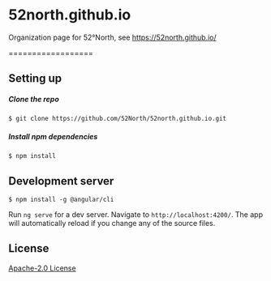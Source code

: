 52north.github.io
==================

Organization page for 52°North, see https://52north.github.io/

==================


## Setting up

##### Clone the repo

```
$ git clone https://github.com/52North/52north.github.io.git
```

##### Install npm dependencies
```
$ npm install
```

## Development server
```
$ npm install -g @angular/cli

```
Run `ng serve` for a dev server. Navigate to `http://localhost:4200/`. The app will automatically reload if you change any of the source files.

## License
[ Apache-2.0 License](LICENSE)